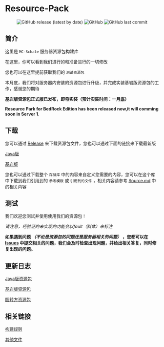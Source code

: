 # Resource-Pack

<div align="center">
 <img alt="GitHub release (latest by date)" src="https://img.shields.io/github/v/release/MC-Schale/Resource-pack?style=for-the-badge"> 
 <img alt="GitHub" src="https://img.shields.io/github/license/MC-Schale/Resource-pack?style=for-the-badge"> 
 <img alt="GitHub last commit" src="https://img.shields.io/github/last-commit/MC-Schale/Resource-pack?style=for-the-badge"> 
</div>

## 简介

这里是 `MC-Schale` 服务器资源包构建库

在这里，你可以看到我们进行的和准备进行的一切修改

您也可以在这里提前获取我们的 `测试资源包`

本月底，我们将对服务器内安装的资源包进行升级，并完成实装基岩版资源包的工作，感谢您的期待

**基岩版资源包正式版已发布，即将实装（预计实装时间：一月底）**

**Resource Park for BedRock Edition has been released now,it will comming soon in Server 1.**

## 下载

您可以通过 [Release](https://github.com/MC-Schale/Resource-pack/releases) 来下载资源包文件，您也可以通过下面的链接来下载最新版

[Java版](https://github.com/MC-Schale/Resource-pack/releases/download/JE_Server1_Release_1.8.0/MC-Schale.JE.r1.8.0.zip)

[基岩版](https://github.com/MC-Schale/Resource-pack/releases/download/BE_Server1_Release_1.5.0/MC-Schale.BE.r1.5.0.mcpack)

您也可以通过下载整个 `存储库` 中的内容来自定义您需要的内容，您可以在这个库中下载到我们引用到的 `参考模板` 或 `引用到的文件` ，相关内容请参考  [Source.md](https://github.com/MC-Schale/Resource-pack/blob/main/Samples/Source.md) 中的相关内容

## 测试

我们欢迎您测试并使用使用我们的资源包！

*请注意，经验证的未实现的功能会以fault（斜体）来标注*

**如果遇到问题 *（不论是资源包的问题还是服务器相关的问题）* ，您都可以在 [Issues](https://github.com/MC-Schale/Resource-pack/issues) 中提交相关的问题，我们会及时检查出现问题，并给出相关答复，同时修复出现的问题。**

## 更新日志

[Java版资源包](https://github.com/MC-Schale/Resource-pack/blob/main/Server1/ResourcePack(JavaEdition)/Changelog.md)

[基岩版资源包](https://github.com/MC-Schale/Resource-pack/blob/main/Server1/ResourcePack(BedrockEdition)/Changelog.md)

[圆转方资源包](https://github.com/MC-Schale/Resource-pack/blob/main/%E5%9C%86%E8%BD%AC%E6%96%B9%E6%8B%93%E5%B1%95%E5%8C%85%20For%20Java%20Edition/Changelog.md)

## 相关链接

[构建规则](https://github.com/MC-Schale/Resource-pack/blob/main/Rules.md)

[其他文件](https://github.com/MC-Schale/Resource-pack/blob/main/Others/Illustrate.md)
